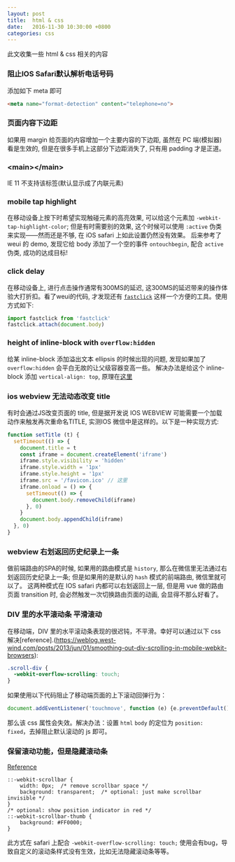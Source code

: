 ```yaml
---
layout: post
title:  html & css
date:   2016-11-30 10:30:00 +0800
categories: css
---
```


此文收集一些 html & css 相关的内容

### 阻止IOS Safari默认解析电话号码

添加如下 meta 即可

```html
<meta name="format-detection" content="telephone=no">
```

### 页面内容下边距

如果用 margin 给页面的内容增加一个主要内容的下边距, 虽然在 PC 端(模拟器) 看是生效的, 但是在很多手机上这部分下边距消失了, 只有用 padding 才是正道。


### &lt;main&gt;&lt;/main&gt;

IE 11 不支持该标签(默认显示成了内联元素)


### mobile tap highlight

在移动设备上按下时希望实现触碰元素的高亮效果, 可以给这个元素加 `-webkit-tap-highlight-color`; 但是有时需要别的效果, 这个时候可以使用 `:active` 伪类来实现——然而还是不够, 在 iOS safari 上如此设置仍然没有效果。
后来参考了 weui 的 demo, 发现它给 body 添加了一个空的事件 `ontouchbegin`, 配合 `active` 伪类, 成功的达成目标!


### click delay

在移动设备上, 进行点击操作通常有300MS的延迟, 这300MS的延迟带来的操作体验大打折扣。看了weui的代码, 才发现还有 [`fastclick`](https://www.npmjs.com/package/fastclick) 这样一个方便的工具。使用方式如下:

```javascript
import fastclick from 'fastclick'
fastclick.attach(document.body)
```


### height of inline-block with `overflow:hidden`

给某 inline-block 添加溢出文本 ellipsis 的时候出现的问题, 发现如果加了 `overflow:hidden` 会平白无故的让父级容器变高一些。
解决办法是给这个 inline-block 添加 `vertical-align: top`, 原理在[这里](http://stackoverflow.com/questions/20310690/overflowhidden-on-inline-block-adds-height-to-parent)


### ios webview 无法动态改变 title

有时会通过JS改变页面的 title, 但是据开发说 IOS WEBVIEW 可能需要一个加载动作来触发再次重命名TITLE, 实测IOS 微信中是这样的。以下是一种实现方式:

```javascript
function setTitle (t) {
  setTimeout(() => {
    document.title = t
    const iframe = document.createElement('iframe')
    iframe.style.visibility = 'hidden'
    iframe.style.width = '1px'
    iframe.style.height = '1px'
    iframe.src = '/favicon.ico' // 这里
    iframe.onload = () => {
      setTimeout(() => {
        document.body.removeChild(iframe)
      }, 0)
    }
    document.body.appendChild(iframe)
  }, 0)
}
```


### webview 右划返回历史纪录上一条

做前端路由的SPA的时候, 如果用的路由模式是 `history`, 那么在微信里无法通过右划返回历史纪录上一条; 但是如果用的是默认的 `hash` 模式的前端路由, 微信里就可以了。
这两种模式在 IOS safari 内都可以右划返回上一层, 但是用 vue 做的路由页面 transition 时, 会必然触发一次切换路由页面的动画, 会显得不那么好看了。

### DIV 里的水平滚动条 平滑滚动

在移动端，DIV 里的水平滚动条表现的很迟钝，不平滑。幸好可以通过以下 css 解决[reference].(https://weblog.west-wind.com/posts/2013/jun/01/smoothing-out-div-scrolling-in-mobile-webkit-browsers):

```css
.scroll-div {
  -webkit-overflow-scrolling: touch;
}
```

如果使用以下代码阻止了移动端页面的上下滚动回弹行为：

```javascript
document.addEventListener('touchmove', function (e) {e.preventDefault()})
```

那么该 css 属性会失效。解决办法：设置 `html` `body` 的定位为 `position: fixed`，去掉阻止默认滚动的 js 即可。

### 保留滚动功能，但是隐藏滚动条

[Reference](http://stackoverflow.com/questions/2572163/horizontal-scrolling-only?rq=1)

```
::-webkit-scrollbar {
    width: 0px;  /* remove scrollbar space */
    background: transparent;  /* optional: just make scrollbar invisible */
}
/* optional: show position indicator in red */
::-webkit-scrollbar-thumb {
    background: #FF0000;
}
```

此方式在 safari 上配合 `-webkit-overflow-scrolling: touch;` 使用会有bug，导致自定义的滚动条样式没有生效，比如无法隐藏滚动条等等。
